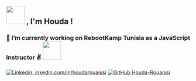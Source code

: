 ##  <img src="https://media.giphy.com/media/YPJ5gi3MZzSjhtQTIk/giphy.gif" width="50"> , I'm Houda !</h3>

### 🔭 I’m currently working on RebootKamp Tunisia as a JavaScript Instructor ✌️ <img src="https://media.giphy.com/media/TfSJ4EZlt6HKUCr7F2/giphy.gif" width="50"> 



[![Linkedin: inkedin.com/in/houdarouaissi](https://img.shields.io/badge/-inkedin.com/in/houdarouaissi-blue?style=flat-square&logo=Linkedin&logoColor=white&link=https://www.linkedin.com/in/inkedin.com/in/houdarouaissi/)](https://www.linkedin.com/in/inkedin.com/in/houdarouaissi/)
[![GitHub Houda-Rouaissi](https://img.shields.io/github/followers/Houda-Rouaissi?label=follow&style=social)](https://github.com/Houda-Rouaissi)

<!--
**Houda-Rouaissi/Houda-Rouaissi** is a ✨ _special_ ✨ repository because its `README.md` (this file) appears on your GitHub profile.

Here are some ideas to get you started:

- 🔭 I’m currently working on ...
- 🌱 I’m currently learning ...
- 👯 I’m looking to collaborate on ...
- 🤔 I’m looking for help with ...
- 💬 Ask me about ...
- 📫 How to reach me: ...
- 😄 Pronouns: ...
- ⚡ Fun fact: ...
-->
